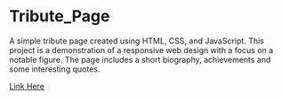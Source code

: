 # Tribute_Page
A simple tribute page created using HTML, CSS, and JavaScript. 
This project is a demonstration of a responsive web design with a focus on a notable figure. 
The page includes a short biography, achievements and some interesting quotes.

[Link Here](https://m-siddhi.github.io/ImSiddhiM.github.io/)
